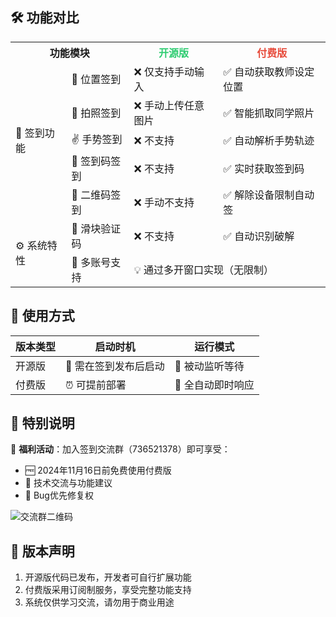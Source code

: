 ## 🛠️ 功能对比
<table>
  <tr>
    <th colspan="2">功能模块</th>
    <th style="color:#2ecc71">开源版</th>
    <th style="color:#e74c3c">付费版</th>
  </tr>
  
  <!-- 签到功能 -->
  <tr>
    <td rowspan="5">📌 签到功能</td>
    <td>📍 位置签到</td>
    <td>❌ 仅支持手动输入</td>
    <td>✅ 自动获取教师设定位置</td>
  </tr>
  <tr>
    <td>📸 拍照签到</td>
    <td>❌ 手动上传任意图片</td>
    <td>✅ 智能抓取同学照片</td>
  </tr>
  <tr>
    <td>✌️ 手势签到</td>
    <td>❌ 不支持</td>
    <td>✅ 自动解析手势轨迹</td>
  </tr>
  <tr>
    <td>🔢 签到码签到</td>
    <td>❌ 不支持</td>
    <td>✅ 实时获取签到码</td>
  </tr>
  <tr>
    <td>🔳 二维码签到</td>
    <td>❌ 手动不支持</td>
    <td>✅ 解除设备限制自动签</td>
  </tr>

  <!-- 其他差异 -->
  <tr>
    <td rowspan="2">⚙️ 系统特性</td>
    <td>🧩 滑块验证码</td>
    <td>❌ 不支持</td>
    <td>✅ 自动识别破解</td>
  </tr>
  <tr>
    <td>👥 多账号支持</td>
    <td colspan="2">💡 通过多开窗口实现（无限制）</td>
  </tr>
</table>

## 🚀 使用方式
| 版本类型 | 启动时机             | 运行模式             |
|----------|----------------------|----------------------|
| 开源版   | 📅 需在签到发布后启动 | 👀 被动监听等待       |
| 付费版   | ⏰ 可提前部署         | 🤖 全自动即时响应     |

## 📢 特别说明
🔔 **福利活动**：加入签到交流群（736521378）即可享受：
- 🆓 2024年11月16日前免费使用付费版
- 💬 技术交流与功能建议
- 🐛 Bug优先修复权

![交流群二维码](https://github.com/user-attachments/assets/ee22c16d-3bd5-4d2f-8ecf-eb560cf9cd9d)

## 📜 版本声明
1. 开源版代码已发布，开发者可自行扩展功能
2. 付费版采用订阅制服务，享受完整功能支持
3. 系统仅供学习交流，请勿用于商业用途
